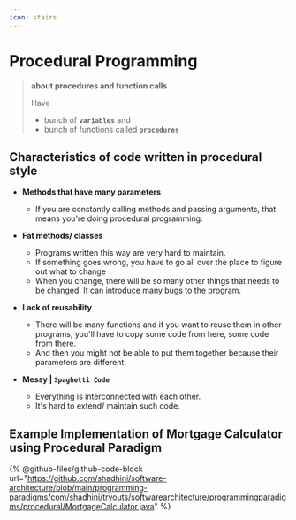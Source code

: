 ```yaml
---
icon: stairs
---
```


# Procedural Programming

> **about procedures and function calls**
>
> Have
>
> * bunch of **`variables`** and
> * bunch of functions called **`procedures`**



## Characteristics of code written in procedural style

*   **Methods that have many parameters**

    * If you are constantly calling methods and passing arguments, that means you're doing procedural programming.


*   **Fat methods/ classes**

    * Programs written this way are very hard to maintain.
    * If something goes wrong, you have to go all over the place to figure out what to change &#x20;
    * When you change, there will be so many other things that needs to be changed. It can introduce  many bugs to the program.


*   **Lack of reusability**

    * There will be many functions and if you want to reuse them in other programs, you'll have to copy some code from here, some code from there.
    * And then you might not be able to put them together because their parameters are different.


* **Messy | `Spaghetti Code`**
  * Everything is interconnected with each other.
  * It's hard to extend/ maintain such code.



## Example Implementation of Mortgage Calculator using Procedural Paradigm&#x20;

{% @github-files/github-code-block url="https://github.com/shadhini/software-architecture/blob/main/programming-paradigms/com/shadhini/tryouts/softwarearchitecture/programmingparadigms/procedural/MortgageCalculator.java" %}





